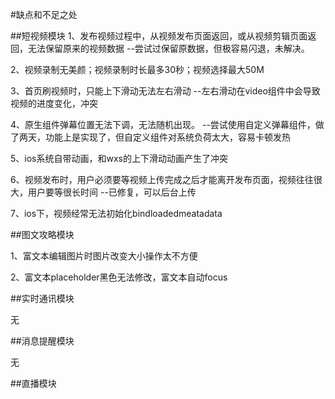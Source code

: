 #缺点和不足之处

##短视频模块
1、发布视频过程中，从视频发布页面返回，或从视频剪辑页面返回，无法保留原来的视频数据
	--尝试过保留原数据，但极容易闪退，未解决。
	
2、视频录制无美颜；视频录制时长最多30秒；视频选择最大50M

3、首页刷视频时，只能上下滑动无法左右滑动
	--左右滑动在video组件中会导致视频的进度变化，冲突

4、原生组件弹幕位置无法下调，无法随机出现。
	--尝试使用自定义弹幕组件，做了两天，功能上是实现了，但自定义组件对系统负荷太大，容易卡顿发热
	
5、ios系统自带动画，和wxs的上下滑动动画产生了冲突

6、视频发布时，用户必须要等视频上传完成之后才能离开发布页面，视频往往很大，用户要等很长时间
	--已修复，可以后台上传

7、ios下，视频经常无法初始化bindloadedmeatadata

##图文攻略模块

1、富文本编辑图片时图片改变大小操作太不方便

2、富文本placeholder黑色无法修改，富文本自动focus

##实时通讯模块

无

##消息提醒模块

无

##直播模块